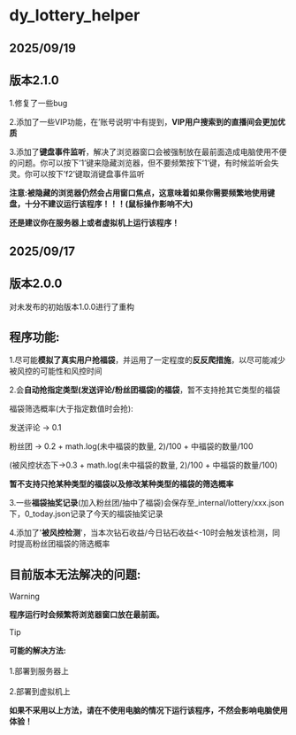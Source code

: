 # dy_lottery_helper
## 2025/09/19
## 版本2.1.0
1.修复了一些bug

2.添加了一些VIP功能，在’账号说明’中有提到，**VIP用户搜索到的直播间会更加优质**

3.添加了**键盘事件监听**，解决了浏览器窗口会被强制放在最前面造成电脑使用不便的问题。你可以按下’1’键来隐藏浏览器，但不要频繁按下’1’键，有时候监听会失灵。你可以按下’f2’键取消键盘事件监听

**注意:被隐藏的浏览器仍然会占用窗口焦点，这意味着如果你需要频繁地使用键盘，十分不建议运行该程序！！！(鼠标操作影响不大)**

**还是建议你在服务器上或者虚拟机上运行该程序！**

## 2025/09/17
## 版本2.0.0
对未发布的初始版本1.0.0进行了重构

## 程序功能:

1.尽可能**模拟了真实用户抢福袋**，并运用了一定程度的**反反爬措施**，以尽可能减少被风控的可能性和风控时间

2.会**自动抢指定类型(发送评论/粉丝团福袋)的福袋**，暂不支持抢其它类型的福袋

福袋筛选概率(大于指定数值时会抢):

发送评论 -> 0.1

粉丝团 -> 0.2 + math.log(未中福袋的数量, 2)/100 + 中福袋的数量/100 

(被风控状态下->0.3 + math.log(未中福袋的数量, 2)/100 + 中福袋的数量/100)

**暂不支持只抢某种类型的福袋以及修改某种类型的福袋的筛选概率**

3.一些**福袋抽奖记录**(加入粉丝团/抽中了福袋)会保存至_internal/lottery/xxx.json下，0_today.json记录了今天的福袋抽奖记录

4.添加了'**被风控检测**'，当本次钻石收益/今日钻石收益<-10时会触发该检测，同时提高粉丝团福袋的筛选概率

## 目前版本无法解决的问题:
> [!WARNING]
> **程序运行时会频繁将浏览器窗口放在最前面。**

> [!TIP]
> **可能的解决方法:**\
> \
> 1.部署到服务器上\
> \
> 2.部署到虚拟机上

**如果不采用以上方法，请在不使用电脑的情况下运行该程序，不然会影响电脑使用体验！**
